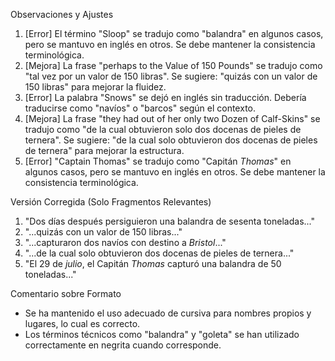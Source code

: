 Observaciones y Ajustes

1. [Error] El término "Sloop" se tradujo como "balandra" en algunos casos, pero se mantuvo en inglés en otros. Se debe mantener la consistencia terminológica.
2. [Mejora] La frase "perhaps to the Value of 150 Pounds" se tradujo como "tal vez por un valor de 150 libras". Se sugiere: "quizás con un valor de 150 libras" para mejorar la fluidez.
3. [Error] La palabra "Snows" se dejó en inglés sin traducción. Debería traducirse como "navíos" o "barcos" según el contexto.
4. [Mejora] La frase "they had out of her only two Dozen of Calf-Skins" se tradujo como "de la cual obtuvieron solo dos docenas de pieles de ternera". Se sugiere: "de la cual solo obtuvieron dos docenas de pieles de ternera" para mejorar la estructura.
5. [Error] "Captain Thomas" se tradujo como "Capitán *Thomas*" en algunos casos, pero se mantuvo en inglés en otros. Se debe mantener la consistencia terminológica.

Versión Corregida (Solo Fragmentos Relevantes)

1. "Dos días después persiguieron una balandra de sesenta toneladas..."
2. "...quizás con un valor de 150 libras..."
3. "...capturaron dos navíos con destino a *Bristol*..."
4. "...de la cual solo obtuvieron dos docenas de pieles de ternera..."
5. "El 29 de *julio*, el Capitán *Thomas* capturó una balandra de 50 toneladas..."

Comentario sobre Formato

- Se ha mantenido el uso adecuado de cursiva para nombres propios y lugares, lo cual es correcto. 
- Los términos técnicos como "balandra" y "goleta" se han utilizado correctamente en negrita cuando corresponde.